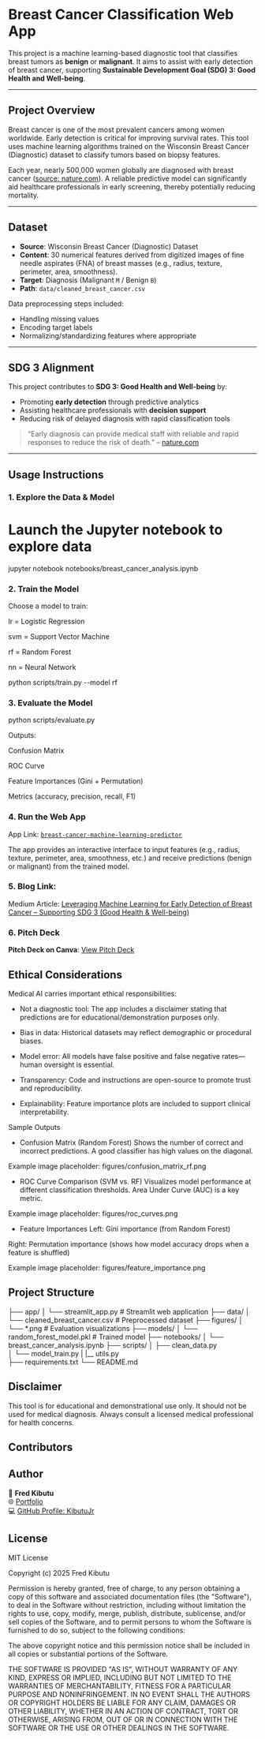 # Breast Cancer Classification Web App

This project is a machine learning-based diagnostic tool that classifies breast tumors as **benign** or **malignant**. It aims to assist with early detection of breast cancer, supporting **Sustainable Development Goal (SDG) 3: Good Health and Well-being**.

---

## Project Overview

Breast cancer is one of the most prevalent cancers among women worldwide. Early detection is critical for improving survival rates. This tool uses machine learning algorithms trained on the Wisconsin Breast Cancer (Diagnostic) dataset to classify tumors based on biopsy features.

Each year, nearly 500,000 women globally are diagnosed with breast cancer ([source: nature.com](https://www.nature.com/)). A reliable predictive model can significantly aid healthcare professionals in early screening, thereby potentially reducing mortality.

---

## Dataset

- **Source**: Wisconsin Breast Cancer (Diagnostic) Dataset
- **Content**: 30 numerical features derived from digitized images of fine needle aspirates (FNA) of breast masses (e.g., radius, texture, perimeter, area, smoothness).
- **Target**: Diagnosis (Malignant `M` / Benign `B`)
- **Path**: `data/cleaned_breast_cancer.csv`

Data preprocessing steps included:

- Handling missing values
- Encoding target labels
- Normalizing/standardizing features where appropriate

---

## SDG 3 Alignment

This project contributes to **SDG 3: Good Health and Well-being** by:

- Promoting **early detection** through predictive analytics
- Assisting healthcare professionals with **decision support**
- Reducing risk of delayed diagnosis with rapid classification tools

> “Early diagnosis can provide medical staff with reliable and rapid responses to reduce the risk of death.” – [nature.com](https://www.nature.com/)

---

## Usage Instructions

### 1. Explore the Data & Model

# Launch the Jupyter notebook to explore data

jupyter notebook notebooks/breast_cancer_analysis.ipynb

### 2. Train the Model

Choose a model to train:

lr = Logistic Regression

svm = Support Vector Machine

rf = Random Forest

nn = Neural Network

python scripts/train.py --model rf

### 3. Evaluate the Model

python scripts/evaluate.py

Outputs:

Confusion Matrix

ROC Curve

Feature Importances (Gini + Permutation)

Metrics (accuracy, precision, recall, F1)

### 4. Run the Web App

App Link: [`breast-cancer-machine-learning-predictor`](https://github.com/your-username/breast-cancer-machine-learning-predictor/blob/main/app/streamlit_app.py)

The app provides an interactive interface to input features (e.g., radius, texture, perimeter, area, smoothness, etc.) and receive predictions (benign or malignant) from the trained model.

### 5. Blog Link:

Medium Article: [Leveraging Machine Learning for Early Detection of Breast Cancer – Supporting SDG 3 (Good Health & Well-being)](https://medium.com/@codegnerdev/leveraging-machine-learning-for-early-detection-of-breast-cancer-supporting-sdg-3-good-health-10af8aff3153)

### 6. Pitch Deck

**Pitch Deck on Canva**: [View Pitch Deck](https://www.canva.com/design/DAGkhHKB2nE/4NGYR78VfXFHdwwSbZVddA/edit?utm_content=DAGkhHKB2nE&utm_campaign=designshare&utm_medium=link2&utm_source=sharebutton)


## Ethical Considerations

Medical AI carries important ethical responsibilities:

- Not a diagnostic tool: The app includes a disclaimer stating that predictions are for educational/demonstration purposes only.

- Bias in data: Historical datasets may reflect demographic or procedural biases.

- Model error: All models have false positive and false negative rates—human oversight is essential.

- Transparency: Code and instructions are open-source to promote trust and reproducibility.

- Explainability: Feature importance plots are included to support clinical interpretability.

Sample Outputs

- Confusion Matrix (Random Forest)
  Shows the number of correct and incorrect predictions. A good classifier has high values on the diagonal.

Example image placeholder:
figures/confusion_matrix_rf.png

- ROC Curve Comparison (SVM vs. RF)
  Visualizes model performance at different classification thresholds. Area Under Curve (AUC) is a key metric.

Example image placeholder:
figures/roc_curves.png

- Feature Importances
  Left: Gini importance (from Random Forest)

Right: Permutation importance (shows how model accuracy drops when a feature is shuffled)

Example image placeholder:
figures/feature_importance.png

## Project Structure

├── app/
│ └── streamlit_app.py # Streamlit web application
├── data/
│ └── cleaned_breast_cancer.csv # Preprocessed dataset
├── figures/
│ └── \*.png # Evaluation visualizations
├── models/
│ └── random_forest_model.pkl # Trained model
├── notebooks/
│ └── breast_cancer_analysis.ipynb
├── scripts/
│ ├── clean_data.py  
│ └── model_train.py
| |\_\_ utils.py  
├── requirements.txt
└── README.md

## Disclaimer

This tool is for educational and demonstrational use only. It should not be used for medical diagnosis. Always consult a licensed medical professional for health concerns.

## Contributors

## Author

👤 **Fred Kibutu**  
🌐 [Portfolio](https://kibutujr.github.io/Portfolio-KibutuJr/)  
💻 [GitHub Profile: KibutuJr](https://github.com/KibutuJr/)

## License

MIT License

Copyright (c) 2025 Fred Kibutu

Permission is hereby granted, free of charge, to any person obtaining a copy
of this software and associated documentation files (the "Software"), to deal
in the Software without restriction, including without limitation the rights
to use, copy, modify, merge, publish, distribute, sublicense, and/or sell
copies of the Software, and to permit persons to whom the Software is
furnished to do so, subject to the following conditions:

The above copyright notice and this permission notice shall be included in all
copies or substantial portions of the Software.

THE SOFTWARE IS PROVIDED "AS IS", WITHOUT WARRANTY OF ANY KIND, EXPRESS OR
IMPLIED, INCLUDING BUT NOT LIMITED TO THE WARRANTIES OF MERCHANTABILITY,
FITNESS FOR A PARTICULAR PURPOSE AND NONINFRINGEMENT. IN NO EVENT SHALL THE
AUTHORS OR COPYRIGHT HOLDERS BE LIABLE FOR ANY CLAIM, DAMAGES OR OTHER
LIABILITY, WHETHER IN AN ACTION OF CONTRACT, TORT OR OTHERWISE, ARISING FROM,
OUT OF OR IN CONNECTION WITH THE SOFTWARE OR THE USE OR OTHER DEALINGS IN THE
SOFTWARE.
